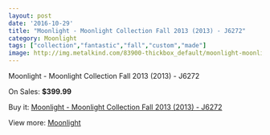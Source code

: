 ```yaml
---
layout: post
date: '2016-10-29'
title: "Moonlight - Moonlight Collection Fall 2013 (2013) - J6272"
category: Moonlight
tags: ["collection","fantastic","fall","custom","made"]
image: http://img.metalkind.com/83900-thickbox_default/moonlight-moonlight-collection-fall-2013-2013-j6272.jpg
---
```

Moonlight - Moonlight Collection Fall 2013 (2013) - J6272

On Sales: **$399.99**
<a href="https://www.metalkind.com/en/moonlight/20115-moonlight-moonlight-collection-fall-2013-2013-j6272.html"><amp-img layout="responsive" width="600" height="600" src="//img.metalkind.com/83900-thickbox_default/moonlight-moonlight-collection-fall-2013-2013-j6272.jpg" alt="Moonlight - Moonlight Collection Fall 2013 (2013) - J6272 0" /></a>
<a href="https://www.metalkind.com/en/moonlight/20115-moonlight-moonlight-collection-fall-2013-2013-j6272.html"><amp-img layout="responsive" width="600" height="600" src="//img.metalkind.com/83901-thickbox_default/moonlight-moonlight-collection-fall-2013-2013-j6272.jpg" alt="Moonlight - Moonlight Collection Fall 2013 (2013) - J6272 1" /></a>
<a href="https://www.metalkind.com/en/moonlight/20115-moonlight-moonlight-collection-fall-2013-2013-j6272.html"><amp-img layout="responsive" width="600" height="600" src="//img.metalkind.com/83902-thickbox_default/moonlight-moonlight-collection-fall-2013-2013-j6272.jpg" alt="Moonlight - Moonlight Collection Fall 2013 (2013) - J6272 2" /></a>

Buy it: [Moonlight - Moonlight Collection Fall 2013 (2013) - J6272](https://www.metalkind.com/en/moonlight/20115-moonlight-moonlight-collection-fall-2013-2013-j6272.html "Moonlight - Moonlight Collection Fall 2013 (2013) - J6272")

View more: [Moonlight](https://www.metalkind.com/en/91-moonlight "Moonlight")
